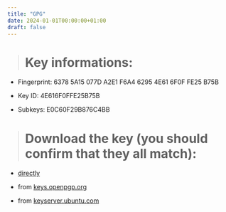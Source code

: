 ```yaml
---
title: "GPG"
date: 2024-01-01T00:00:00+01:00
draft: false
---
```


> # Key informations:

- Fingerprint: 6378 5A15 077D A2E1 F6A4 6295 4E61 6F0F FE25 B75B

- Key ID: 4E616F0FFE25B75B

- Subkeys: E0C60F29B876C4BB


> # Download the key (you should confirm that they all match):

- [directly](https://thefrenchghosty.me/thefrenchghosty-pubkey.asc)

- from [keys.openpgp.org](https://keys.openpgp.org/vks/v1/by-fingerprint/63785A15077DA2E1F6A462954E616F0FFE25B75B)

- from [keyserver.ubuntu.com](https://keyserver.ubuntu.com/pks/lookup?op=get&search=0x63785a15077da2e1f6a462954e616f0ffe25b75b)
